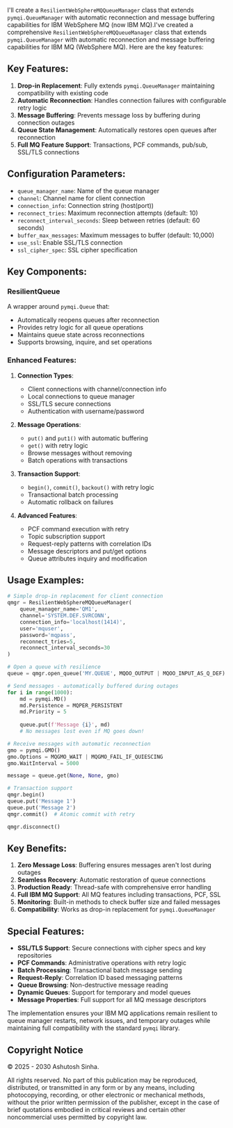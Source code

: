 I'll create a `ResilientWebSphereMQQueueManager` class that extends `pymqi.QueueManager` with automatic reconnection and message buffering capabilities for IBM WebSphere MQ (now IBM MQ).I've created a comprehensive `ResilientWebSphereMQQueueManager` class that extends `pymqi.QueueManager` with automatic reconnection and message buffering capabilities for IBM MQ (WebSphere MQ). Here are the key features:

## Key Features:

1. **Drop-in Replacement**: Fully extends `pymqi.QueueManager` maintaining compatibility with existing code
2. **Automatic Reconnection**: Handles connection failures with configurable retry logic
3. **Message Buffering**: Prevents message loss by buffering during connection outages
4. **Queue State Management**: Automatically restores open queues after reconnection
5. **Full MQ Feature Support**: Transactions, PCF commands, pub/sub, SSL/TLS connections

## Configuration Parameters:

- `queue_manager_name`: Name of the queue manager
- `channel`: Channel name for client connection
- `connection_info`: Connection string (host(port))
- `reconnect_tries`: Maximum reconnection attempts (default: 10)
- `reconnect_interval_seconds`: Sleep between retries (default: 60 seconds)
- `buffer_max_messages`: Maximum messages to buffer (default: 10,000)
- `use_ssl`: Enable SSL/TLS connection
- `ssl_cipher_spec`: SSL cipher specification

## Key Components:

### ResilientQueue
A wrapper around `pymqi.Queue` that:
- Automatically reopens queues after reconnection
- Provides retry logic for all queue operations
- Maintains queue state across reconnections
- Supports browsing, inquire, and set operations

### Enhanced Features:

1. **Connection Types**:
   - Client connections with channel/connection info
   - Local connections to queue manager
   - SSL/TLS secure connections
   - Authentication with username/password

2. **Message Operations**:
   - `put()` and `put1()` with automatic buffering
   - `get()` with retry logic
   - Browse messages without removing
   - Batch operations with transactions

3. **Transaction Support**:
   - `begin()`, `commit()`, `backout()` with retry logic
   - Transactional batch processing
   - Automatic rollback on failures

4. **Advanced Features**:
   - PCF command execution with retry
   - Topic subscription support
   - Request-reply patterns with correlation IDs
   - Message descriptors and put/get options
   - Queue attributes inquiry and modification

## Usage Examples:

```python
# Simple drop-in replacement for client connection
qmgr = ResilientWebSphereMQQueueManager(
    queue_manager_name='QM1',
    channel='SYSTEM.DEF.SVRCONN',
    connection_info='localhost(1414)',
    user='mquser',
    password='mqpass',
    reconnect_tries=5,
    reconnect_interval_seconds=30
)

# Open a queue with resilience
queue = qmgr.open_queue('MY.QUEUE', MQOO_OUTPUT | MQOO_INPUT_AS_Q_DEF)

# Send messages - automatically buffered during outages
for i in range(1000):
    md = pymqi.MD()
    md.Persistence = MQPER_PERSISTENT
    md.Priority = 5
    
    queue.put(f'Message {i}', md)
    # No messages lost even if MQ goes down!

# Receive messages with automatic reconnection
gmo = pymqi.GMO()
gmo.Options = MQGMO_WAIT | MQGMO_FAIL_IF_QUIESCING
gmo.WaitInterval = 5000

message = queue.get(None, None, gmo)

# Transaction support
qmgr.begin()
queue.put('Message 1')
queue.put('Message 2')
qmgr.commit()  # Atomic commit with retry

qmgr.disconnect()
```

## Key Benefits:

1. **Zero Message Loss**: Buffering ensures messages aren't lost during outages
2. **Seamless Recovery**: Automatic restoration of queue connections
3. **Production Ready**: Thread-safe with comprehensive error handling
4. **Full IBM MQ Support**: All MQ features including transactions, PCF, SSL
5. **Monitoring**: Built-in methods to check buffer size and failed messages
6. **Compatibility**: Works as drop-in replacement for `pymqi.QueueManager`

## Special Features:

- **SSL/TLS Support**: Secure connections with cipher specs and key repositories
- **PCF Commands**: Administrative operations with retry logic
- **Batch Processing**: Transactional batch message sending
- **Request-Reply**: Correlation ID based messaging patterns
- **Queue Browsing**: Non-destructive message reading
- **Dynamic Queues**: Support for temporary and model queues
- **Message Properties**: Full support for all MQ message descriptors

The implementation ensures your IBM MQ applications remain resilient to queue manager restarts, network issues, and temporary outages while maintaining full compatibility with the standard `pymqi` library.



## Copyright Notice

© 2025 - 2030 Ashutosh Sinha.

All rights reserved. No part of this publication may be reproduced, distributed, or transmitted in any form or by any means, including photocopying, recording, or other electronic or mechanical methods, without the prior written permission of the publisher, except in the case of brief quotations embodied in critical reviews and certain other noncommercial uses permitted by copyright law.